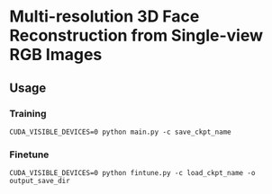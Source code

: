 # Multi-resolution 3D Face Reconstruction from Single-view RGB Images

## Usage
### Training
    CUDA_VISIBLE_DEVICES=0 python main.py -c save_ckpt_name

### Finetune
    CUDA_VISIBLE_DEVICES=0 python fintune.py -c load_ckpt_name -o output_save_dir
